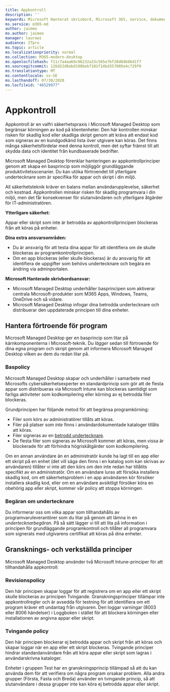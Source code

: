 ```yaml
---
title: Appkontroll
description: ''
keywords: Microsoft Hanterat skrivbord, Microsoft 365, service, dokumentation
ms.service: m365-md
author: jaimeo
ms.author: jaimeo
manager: laurawi
audience: ITpro
ms.topic: article
ms.localizationpriority: normal
ms.collection: M365-modern-desktop
ms.openlocfilehash: f11c7a4aa69c96232a33c565e7bf20d04b96d1f7
ms.sourcegitcommit: 126d22d8abd190beb7101f14bd357005e4c729f0
ms.translationtype: MT
ms.contentlocale: sv-SE
ms.lasthandoff: 07/30/2020
ms.locfileid: "46529977"
---
```

# <a name="app-control"></a>Appkontroll

Appkontroll är en valfri säkerhetspraxis i Microsoft Managed Desktop som begränsar körningen av kod på klientenheter. Den här kontrollen minskar risken för skadlig kod eller skadliga skript genom att kräva att endast kod som signeras av en kundgodkänd lista över utgivare kan köras. Det finns många säkerhetsfördelar med denna kontroll, men det syftar främst till att skydda data och identitet från kundbaserade bedrifter.

Microsoft Managed Desktop förenklar hanteringen av appkontrollprinciper genom att skapa en basprincip som möjliggör grundläggande produktivitetsscenarier. Du kan utöka förtroendet till ytterligare undertecknare som är specifika för appar och skript i din miljö. 


All säkerhetsteknik kräver en balans mellan användarupplevelse, säkerhet och kostnad. Appkontrollen minskar risken för skadlig programvara i din miljö, men det får konsekvenser för slutanvändaren och ytterligare åtgärder för IT-administratören.

**Ytterligare säkerhet:**

Appar eller skript som inte är betrodda av appkontrollprincipen blockeras från att köras på enheter.

**Dina extra ansvarsområden:**

- Du är ansvarig för att testa dina appar för att identifiera om de skulle blockeras av programkontrollprincipen.
- Om en app blockeras (eller skulle blockeras) är du ansvarig för att identifiera de uppgifter som behövs undertecknare och begära en ändring via adminportalen.

**Microsoft Hanterade skrivbordsansvar:**

- Microsoft Managed Desktop underhåller basprincipen som aktiverar centrala Microsoft-produkter som M365 Apps, Windows, Teams, OneDrive och så vidare.
- Microsoft Managed Desktop infogar dina betrodda undertecknare och distribuerar den uppdaterade principen till dina enheter.


## <a name="managing-trust-in-applications"></a>Hantera förtroende för program

Microsoft Managed Desktop ger en basprincip som litar på kärnkomponenterna i Microsoft-teknik. Du *lägger* sedan till förtroende för dina egna program och skript genom att informera Microsoft Managed Desktop vilken av dem du redan litar på.

### <a name="base-policy"></a>Baspolicy

Microsoft Managed Desktop skapar och underhåller i samarbete med Microsofts cybersäkerhetsexperter en standardprincip som gör att de flesta appar som distribueras via Microsoft Intune kan blockeras samtidigt som farliga aktiviteter som kodkompilering eller körning av ej betrodda filer blockeras.

Grundprincipen har följande metod för att begränsa programkörning:

- Filer som körs av administratörer tillåts att köras.
- Filer på platser som *inte* finns i användardokumentade kataloger tillåts att köras.
- Filer signeras av en [betrodd undertecknare](#signer-requests).
- De flesta filer som signeras av Microsoft kommer att köras, men vissa är blockerade för att förhindra högriskåtgärder som kodkompilering.


Om en annan användare än en administratör kunde ha lagt till en app eller ett skript på en enhet (det vill säga den finns i en katalog som kan skrivas av användaren) tillåter vi inte att den körs om den inte redan har tillåtits specifikt av en administratör. Om en användare luras att försöka installera skadlig kod, om ett säkerhetsproblem i en app användaren kör försöker installera skadlig kod, eller om en användare avsiktligt försöker köra en obehörig app eller skript, kommer vår policy att stoppa körningen.

### <a name="signer-requests"></a>Begäran om undertecknare

Du informerar oss om vilka appar som tillhandahålls av programvaruleverantörer som du litar på genom att lämna in en *undertecknarbegäran.* På så sätt lägger vi till att lita på information i principen för grundläggande programkontroll och tillåter all programvara som signerats med utgivarens certifikat att köras på dina enheter.

## <a name="audit-and-enforced-policies"></a>Gransknings- och verkställda principer

Microsoft Managed Desktop använder två Microsoft Intune-principer för att tillhandahålla appkontroll:

### <a name="audit-policy"></a>Revisionspolicy
Den här principen skapar loggar för att registrera om en app eller ett skript skulle blockeras av principen Tvingande. Granskningsprinciper tillämpar inte appkontrollregler och är avsedda för testning för att identifiera om ett program kräver ett undantag från utgivaren. Den loggar varningar (8003 eller 8006 händelser) i Loggboken i stället för att blockera körningen eller installationen av angivna appar eller skript.

### <a name="enforced-policy"></a>Tvingande policy
Den här principen blockerar ej betrodda appar och skript från att köras och skapar loggar när en app eller ett skript blockeras. Tvingande principer hindrar standardanvändare från att köra appar eller skript som lagras i användarskrivna kataloger.

Enheter i gruppen Test har en granskningsprincip tillämpad så att du kan använda dem för att verifiera om några program orsakar problem. Alla andra grupper (Första, Fasta och Breda) använder en tvingande princip, så att slutanvändare i dessa grupper inte kan köra ej betrodda appar eller skript.







